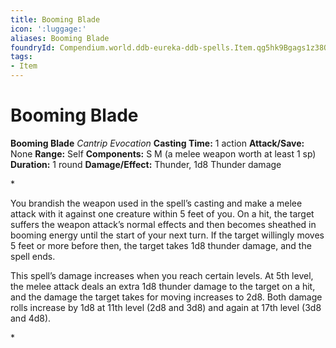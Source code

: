 ```yaml
---
title: Booming Blade
icon: ':luggage:'
aliases: Booming Blade
foundryId: Compendium.world.ddb-eureka-ddb-spells.Item.qg5hk9Bgags1z38Q
tags:
- Item
---
```


# Booming Blade

**Booming Blade**
_Cantrip Evocation_
**Casting Time:** 1 action
**Attack/Save:** None
**Range:** Self
**Components:** S M (a melee weapon worth at least 1 sp)
**Duration:** 1 round
**Damage/Effect:** Thunder, 1d8 Thunder damage

*<p>You brandish the weapon used in the spell’s casting and make a melee attack with it against one creature within 5 feet of you. On a hit, the target suffers the weapon attack’s normal effects and then becomes sheathed in booming energy until the start of your next turn. If the target willingly moves 5 feet or more before then, the target takes 1d8 thunder damage, and the spell ends.

This spell’s damage increases when you reach certain levels. At 5th level, the melee attack deals an extra 1d8 thunder damage to the target on a hit, and the damage the target takes for moving increases to 2d8. Both damage rolls increase by 1d8 at 11th level (2d8 and 3d8) and again at 17th level (3d8 and 4d8).</p>*